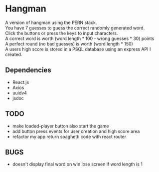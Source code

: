 # Hangman
A version of hangman using the PERN stack.<br>
You have 7 guesses to guess the correct randomly generated word.<br>
Click the buttons or press the keys to input characters.<br>
A correct word is worth (word length * 100 - wrong guesses * 30) points<br>
A perfect round (no bad guesses) is worth (word length * 150)<br>
A users high score is stored in a PSQL database using an express API I created.

## Dependencies
- React.js
- Axios
- uuidv4
- jsdoc

## TODO
- make loaded-player button also start the game
- add button press events for user creation and high score area
- refactor my app return spaghetti code with react router

## BUGS
- doesn't display final word on win lose screen if word length is 1




